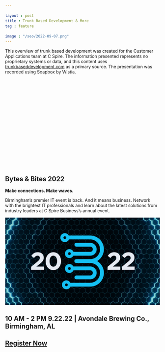 ```yaml
---

layout : post
title : Trunk Based Development & More
tag : feature

image : "/seo/2022-09-07.png"
---
```


This overview of trunk based development was created for the Customer Applications team at C Spire. The information presented represents no proprietary systems or data, and this content uses [trunkbaseddevelopment.com][tbd] as a primary source. The presentation was recorded using Soapbox by Wistia.

<script src="https://fast.wistia.com/embed/medias/fneil7v0eg.jsonp" async></script><script src="https://fast.wistia.com/assets/external/E-v1.js" async></script><div class="wistia_responsive_padding" style="padding:56.25% 0 0 0;position:relative;"><div class="wistia_responsive_wrapper" style="height:100%;left:0;position:absolute;top:0;width:100%;"><div class="wistia_embed wistia_async_fneil7v0eg videoFoam=true" style="height:100%;position:relative;width:100%"><div class="wistia_swatch" style="height:100%;left:0;opacity:0;overflow:hidden;position:absolute;top:0;transition:opacity 200ms;width:100%;"><img src="https://fast.wistia.com/embed/medias/fneil7v0eg/swatch" style="filter:blur(5px);height:100%;object-fit:contain;width:100%;" alt="" aria-hidden="true" onload="this.parentNode.style.opacity=1;" /></div></div></div></div>

## Bytes & Bites 2022

__Make connections. Make waves.__

Birmingham’s premier IT event is back. And it means business. Network with the brightest IT professionals and learn about the latest solutions from industry leaders at C Spire Business’s annual event.

[![bytes & bites splash](/img/bb2022.png)][bb]

## 10 AM - 2 PM 9.22.22 | Avondale Brewing Co., Birmingham, AL

## [Register Now][bb]

[tbd]: https://trunkbaseddevelopment.com/
[bb]: https://events.cspire.com/event/9998abf5-16ec-462f-a675-0c8a12696d52/summary
